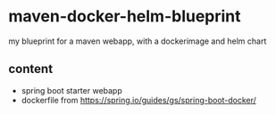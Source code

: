 # maven-docker-helm-blueprint

my blueprint for a maven webapp, with a dockerimage and helm chart

## content

- spring boot starter webapp
- dockerfile from https://spring.io/guides/gs/spring-boot-docker/
